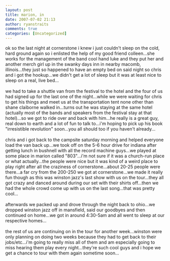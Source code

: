 ```yaml
---
layout: post
title: marion, in
date: 2007-07-02 21:13
author: ryanstraits
comments: true
categories: [Uncategorized]
---
```

ok so the last night at cornerstone i knew i just couldn't sleep on the cold, hard ground again so i enlisted the help of my good friend colleen...she works for the management of the band cool hand luke and they put her and another merch girl up in the swanky days inn in nearby macomb, illinois...they just so happened to have an empty bed on said night so chris and i got the hookup...we didn't get a lot of sleep but it was at least nice to sleep on a real, live bed...<br /><br />we had to take a shuttle van from the festival to the hotel and the four of us had signed up for the last one of the night...while we were waiting for chris to get his things and meet us at the transportation tent none other than shane claiborne walked in...turns out he was staying at the same hotel (actually most of the bands and speakers from the festival stay at that hotel)...so we got to ride over and back with him...he really is a great guy, real down to earth and a lot of fun to talk to...i'm hoping to pick up his book "irresistible revolution" soon...you all should too if you haven't already...<br /><br />chris and i got back to the campsite saturday morning and helped everyone load the van back up...we took off on the 5-6 hour drive for indiana after getting lunch in bushnell with all the record machine guys...we played at some place in marion called "803"...i'm not sure if it was a church-run place or what actually...the people were nice but it was kind of a weird place to play right after all the craziness of cornerstone...about 20-25 people were there...a far cry from the 200-250 we got at cornerstone...we made it really fun though as this was winston jazz's last show with us on the tour...they all got crazy and danced around during our set with their shirts off...then we had the whole crowd come up with us on the last song...that was pretty cool...<br /><br />afterwards we packed up and drove through the night back to ohio...we dropped winston jazz off in mansfield, said our goodbyes and then continued on home...we got in around 4:30-5am and all went to sleep at our respective homes...<br /><br />the rest of us are continuing on in the tour for another week...winston were only planning on doing two weeks because they had to get back to their jobs/etc...i'm going to really miss all of them and am especially going to miss hearing them play every night...they're such cool guys and i hope we get a chance to tour with them again sometime soon...
